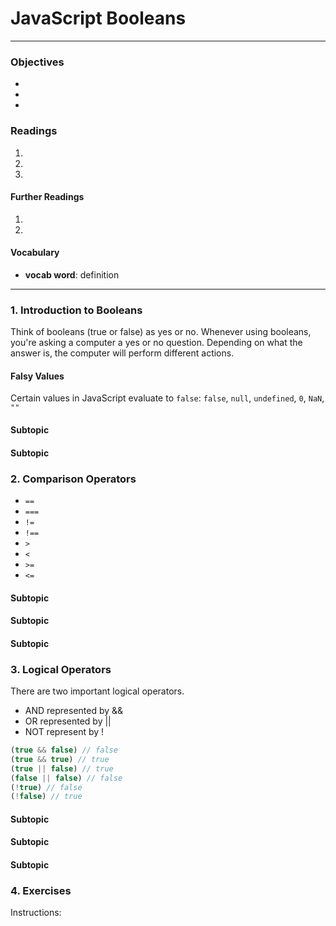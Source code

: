# JavaScript Booleans

---

### Objectives
-
-
-

### Readings
1.
2.
3.

#### Further Readings
1.
2.

#### Vocabulary
- **vocab word**: definition

---

### 1. Introduction to Booleans
Think of booleans (true or false) as yes or no. Whenever using booleans, you're asking a computer a yes or no question. Depending on what the answer is, the computer will perform different actions.

#### Falsy Values
Certain values in JavaScript evaluate to `false`:
`false`, `null`, `undefined`, `0`, `NaN`, `""`

#### Subtopic
#### Subtopic


### 2. Comparison Operators
* `==`
* `===`
* `!=`
* `!==`
* `>`
* `<`
* `>=`
* `<=`


#### Subtopic
#### Subtopic
#### Subtopic


### 3. Logical Operators
There are two important logical operators.
* AND represented by &&
* OR represented by ||
* NOT represent by !
```js
(true && false) // false
(true && true) // true
(true || false) // true
(false || false) // false
(!true) // false
(!false) // true
```
#### Subtopic
#### Subtopic
#### Subtopic

### 4. Exercises
Instructions:
